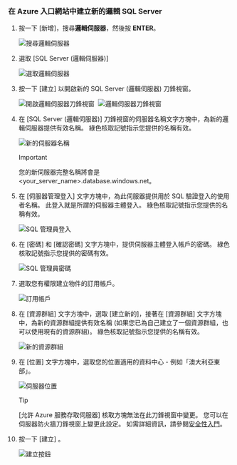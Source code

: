 ### <a name="create-a-new-logical-sql-server-in-the-azure-portal"></a>在 Azure 入口網站中建立新的邏輯 SQL Server

1. 按一下 [新增]，搜尋**邏輯伺服器**，然後按 **ENTER**。

    ![搜尋邏輯伺服器](./media/sql-data-warehouse-create-logical-server/search-logical-server.png)
2. 選取 [SQL Server (邏輯伺服器)] 

    ![選取邏輯伺服器](./media/sql-data-warehouse-create-logical-server/select-logical-server.png)
  
3. 按一下 [建立] 以開啟新的 SQL Server (邏輯伺服器) 刀鋒視窗。

   <kbd> ![開啟邏輯伺服器刀鋒視窗](./media/sql-data-warehouse-create-logical-server/open-logical-server-blade.png) </kbd>
    <kbd>![邏輯伺服器刀鋒視窗](./media/sql-data-warehouse-create-logical-server/logical-server-blade.png) </kbd>
  
3. 在 [SQL Server (邏輯伺服器)] 刀鋒視窗的伺服器名稱文字方塊中，為新的邏輯伺服器提供有效名稱。 綠色核取記號指示您提供的名稱有效。
    
    ![新的伺服器名稱](./media/sql-data-warehouse-create-logical-server/new-name-logical-server.png)

    > [!IMPORTANT]
    > 您的新伺服器完整名稱將會是 <your_server_name>.database.windows.net。
    >
    
4. 在 [伺服器管理登入] 文字方塊中，為此伺服器提供用於 SQL 驗證登入的使用者名稱。 此登入就是所謂的伺服器主體登入。 綠色核取記號指示您提供的名稱有效。
    
    ![SQL 管理員登入](./media/sql-data-warehouse-create-logical-server/sql-admin-login.png)
5. 在 [密碼] 和 [確認密碼] 文字方塊中，提供伺服器主體登入帳戶的密碼。 綠色核取記號指示您提供的密碼有效。
    
    ![SQL 管理員密碼](./media/sql-data-warehouse-create-logical-server/sql-admin-password.png)
6. 選取您有權限建立物件的訂用帳戶。

    ![訂用帳戶](./media/sql-data-warehouse-create-logical-server/subscription.png)
7. 在 [資源群組] 文字方塊中，選取 [建立新的]，接著在 [資源群組] 文字方塊中，為新的資源群組提供有效名稱 (如果您已為自己建立了一個資源群組，也可以使用現有的資源群組)。 綠色核取記號指示您提供的名稱有效。

    ![新的資源群組](./media/sql-data-warehouse-create-logical-server/new-resource-group.png)

8. 在 [位置] 文字方塊中，選取您的位置適用的資料中心 - 例如「澳大利亞東部」。
    
    ![伺服器位置](./media/sql-data-warehouse-create-logical-server/server-location.png)
    
    > [!TIP]
    > [允許 Azure 服務存取伺服器] 核取方塊無法在此刀鋒視窗中變更。 您可以在伺服器防火牆刀鋒視窗上變更此設定。 如需詳細資訊，請參閱[安全性入門](../articles/sql-database/sql-database-manage-servers-portal.md)。
    >
    
9. 按一下 [建立] 。

    ![建立按鈕](./media/sql-data-warehouse-create-logical-server/create.png)

